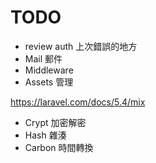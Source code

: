 # TODO

* review auth 上次錯誤的地方
* Mail 郵件
* Middleware
* Assets 管理

https://laravel.com/docs/5.4/mix

<!-- * Custom Validation Rules -->
<!-- * Auth -->
* Crypt 加密解密
* Hash 雜湊
* Carbon 時間轉換